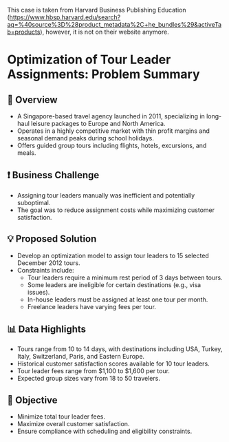 This case is taken from Harvard Business Publishing Education (https://www.hbsp.harvard.edu/search?aq=%40source%3D%28product_metadata%2C+he_bundles%29&activeTab=products), however, it is not on their website anymore.

# Optimization of Tour Leader Assignments: Problem Summary

## 📌 Overview
- A Singapore-based travel agency launched in 2011, specializing in long-haul leisure packages to Europe and North America.
- Operates in a highly competitive market with thin profit margins and seasonal demand peaks during school holidays.
- Offers guided group tours including flights, hotels, excursions, and meals.

## ❗ Business Challenge
- Assigning tour leaders manually was inefficient and potentially suboptimal.
- The goal was to reduce assignment costs while maximizing customer satisfaction.

## 💡 Proposed Solution
- Develop an optimization model to assign tour leaders to 15 selected December 2012 tours.
- Constraints include:
  - Tour leaders require a minimum rest period of 3 days between tours.
  - Some leaders are ineligible for certain destinations (e.g., visa issues).
  - In-house leaders must be assigned at least one tour per month.
  - Freelance leaders have varying fees per tour.

## 📊 Data Highlights
- Tours range from 10 to 14 days, with destinations including USA, Turkey, Italy, Switzerland, Paris, and Eastern Europe.
- Historical customer satisfaction scores available for 10 tour leaders.
- Tour leader fees range from \$1,100 to \$1,600 per tour.
- Expected group sizes vary from 18 to 50 travelers.

## 🎯 Objective
- Minimize total tour leader fees.
- Maximize overall customer satisfaction.
- Ensure compliance with scheduling and eligibility constraints.
